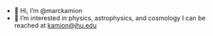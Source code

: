 - 👋 Hi, I’m @marckamion
- 👀 I’m interested in physics, astrophysics, and cosmology
I can be reached at kamion@jhu.edu

<!---
marckamion/marckamion is a ✨ special ✨ repository because its `README.md` (this file) appears on your GitHub profile.
You can click the Preview link to take a look at your changes.
--->
